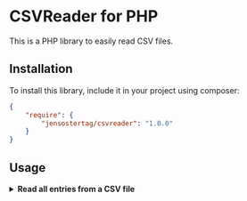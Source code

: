 # CSVReader for PHP
This is a PHP library to easily read CSV files. 

## Installation
To install this library, include it in your project using composer:
```json
{
    "require": {
        "jensostertag/csvreader": "1.0.0"
    }
}
```

## Usage
<details>
<summary><b>Read all entries from a CSV file</b></summary>

To read all entries from a CSV file, use the following code:
```php
$csvReader = new CSVReader();

// CSV Reader Options
$csvReader->setFile("path/to/file.csv")
          ->setHeader(false)
          ->setDelimiter(";")
          ->setMaxLineLength(null)
          ->read();

// Get the CSV Data
$data = $csvReader->getData();
```
You can use the `setHeader(bool $header)` method to specify whether the CSV file contains a header or not. If the method is called with `true` as parameter, the first row will be skipped and not returned in the `$data` array. By default, no header is assumed.

Instead of explicitly setting the delimiter, you can also use the `detectDelimiter()` method. This method uses the first line of the CSV file to detect which character of `,`, `;`, `\t` or `|` occurs most often and uses it as the delimiter.
> Warning: If the first line of the CSV file contains `,`, `;`, `\t` or `|` more often than the actual delimiter, the method will not detect the correct delimiter. 

As an example, if the CSV file looks like this:
```csv
name;age;city
Alice;25;New York
Bob;30;London
Charlie;20;Berlin
David;35;Paris
Frank;40;Tokyo
```
the returned `$data` array would be:
```php
[
    [
        "name",
        "age",
        "city"
    ],
    [
        "Alice",
        "25",
        "New York"
    ],
    [
        "Bob",
        "30",
        "London"
    ],
    [
        "Charlie",
        "20",
        "Berlin"
    ],
    [
        "David",
        "35",
        "Paris"
    ],
    [
        "Frank",
        "40",
        "Tokyo"
    ]
]
```
If you'd call the `setHeader(bool $header)` method with `true` as parameter, the contents of the first row will be omitted from the `$data` array:
```php
[
    [
        "Alice",
        "25",
        "New York"
    ],
    [
        "Bob",
        "30",
        "London"
    ],
    [
        "Charlie",
        "20",
        "Berlin"
    ],
    [
        "David",
        "35",
        "Paris"
    ],
    [
        "Frank",
        "40",
        "Tokyo"
    ]
]
```
</details>
